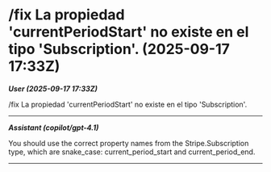 <!-- Generated by SpecStory -->

<!-- vscode Session dc8bdc26-996f-45f6-92ac-69424d57261f (2025-09-17 17:33Z) -->

# /fix La propiedad 'currentPeriodStart' no existe en el tipo 'Subscription'. (2025-09-17 17:33Z)

_**User (2025-09-17 17:33Z)**_

/fix La propiedad 'currentPeriodStart' no existe en el tipo 'Subscription'.

---

_**Assistant (copilot/gpt-4.1)**_

You should use the correct property names from the Stripe.Subscription type, which are snake_case: current_period_start and current_period_end.



---

